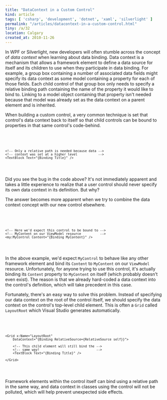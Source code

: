 ```yaml
---
title: "DataContext in a Custom Control"
kind: article
tags: [ 'csharp', 'development', 'dotnet', 'xaml', 'silverlight' ]
permalink: "/articles/datacontext-in-a-custom-control.html"
tiny: /a/32
location: Calgary
created_at: 2010-11-26
---
```


In WPF or Silverlight, new developers will often stumble across the concept of _data context_ when learning about data binding. Data context is a mechanism that allows a framework element to define a data source for itself and its children to use when they participate in data binding. For example, a group box containing a number of associated data fields might specify its data context as some model containing a property for each of those fields. Each child control of that group box only needs to specify a relative binding path containing the name of the property it would like to bind to. Linking to a model object containing that property isn't needed because that model was already set as the data context on a parent element and is inherited.

When building a custom control, a very common technique is set that control's data context back to itself so that child controls can be bound to properties in that same control's code-behind.

<code lang="xml">
<UserControl x:Class="MyControl" 
    DataContext="{Binding RelativeSource={RelativeSource self}}">

    <!-- Only a relative path is needed because data -->
    <!-- context was set at a higher level           -->
    <TextBlock Text="{Binding Title}" />

</UserControl>
</code>

Did you see the bug in the code above? It's not immediately apparent and takes a little experience to realize that a user control should never specify its own data context in its definition. But why?

The answer becomes more apparent when we try to combine the data context concept with our new control elsewhere.

<code lang="xml">
<Grid DataContext="{StaticResource ViewModel}">

    <!-- Here we'd expect this control to be bound to -->
    <!-- MyContent on our ViewModel resource          -->
    <my:MyControl Content="{Binding MyContent}" />

</Grid>
</code>

In the above example, we'd expect `MyControl` to behave like any other framework element and bind its `Content` to `MyContent` on our `ViewModel` resource. Unfortunately, for anyone trying to use this control, it's actually binding its `Content` property to `MyContent` on itself (which probably doesn't even exist). The reason is that we already hard-coded a data context into the control's definition, which will take precedent in this case.

Fortunately, there's an easy way to solve this problem. Instead of specifying our data context on the root of the control itself, we should specify the data context on the control's top-level child element. This is often a `Grid` called `LayoutRoot` which Visual Studio generates automatically.

<code lang="xml">
<UserControl x:Class="MyControl">

    <Grid x:Name="LayoutRoot"
        DataContext="{Binding RelativeSource={RelativeSource self}}">

        <!-- This child element will still bind the -->
        <!-- same way!                              -->
        <TextBlock Text="{Binding Title}" />

    </Grid>

</UserControl>
</code>

Framework elements within the control itself can bind using a relative path in the same way, and data context in classes using the control will not be polluted, which will help prevent unexpected side effects.

